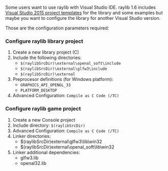 Some users want to use raylib with Visual Studio IDE. raylib 1.6 includes [Visual Studio 2015 project templates](https://github.com/raysan5/raylib/tree/develop/project/vs2015) for the library and some examples but maybe you want to configure the library for another Visual Studio version.

Those are the configuration parameters required:

### Configure raylib library project

1. Create a new library project (C)
2. Include the following directories:
    - `$(raylibSrcDir)\external\openal_soft\include`
    - `$(raylibSrcDir)\external\glfw3\include`
    - `$(raylibSrcDir)\external`
3. Preprocesor definitions (for Windows platform):
    - `GRAPHICS_API_OPENGL_33`
    - `PLATFORM_DESKTOP`
4. Advanced Configuration: `Compile as C Code (/TC)`

### Configure raylib game project

1. Create a new Console project
2. Include directory: `$(raylibSrcDir)`
3. Advanced Configuration: `Compile as C Code (/TC)`
4. Linker directories:
    - $(raylibSrcDir)external\glfw3\lib\win32
    - $(raylibSrcDir)external\openal_soft\lib\win32
5. Linker additional dependencies:
    - glfw3.lib
    - openal32.lib



